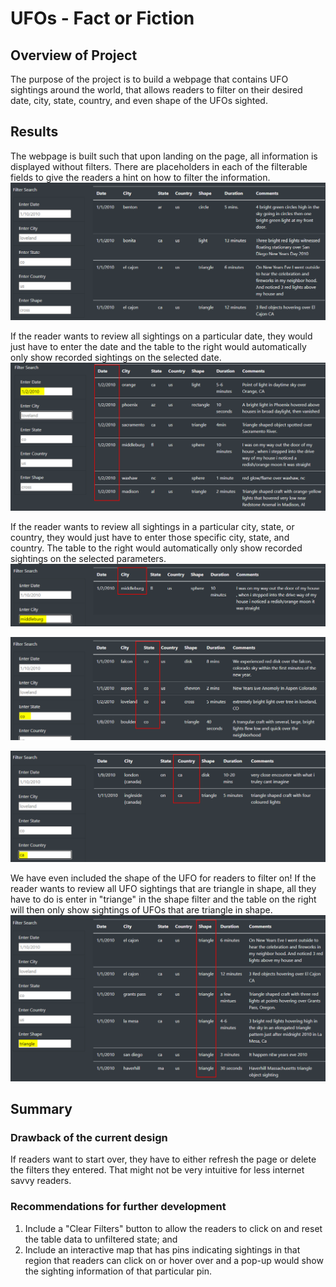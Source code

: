 # UFOs - Fact or Fiction
## Overview of Project
The purpose of the project is to build a webpage that contains UFO sightings around the world, that allows readers to filter on their desired date, city, state, country, and even shape of the UFOs sighted.

## Results
The webpage is built such that upon landing on the page, all information is displayed without filters. There are placeholders in each of the filterable fields to give the readers a hint on how to filter the information.
![landing page](https://github.com/hwaijiinlee/UFOs/blob/main/Resources/landing_page.png)

If the reader wants to review all sightings on a particular date, they would just have to enter the date and the table to the right would automatically only show recorded sightings on the selected date.
![filtered date](https://github.com/hwaijiinlee/UFOs/blob/main/Resources/filtered_date.png)

If the reader wants to review all sightings in a particular city, state, or country, they would just have to enter those specific city, state, and country. The table to the right would automatically only show recorded sightings on the selected parameters.
![filtered city](https://github.com/hwaijiinlee/UFOs/blob/main/Resources/filtered_city.png)

![filtered state](https://github.com/hwaijiinlee/UFOs/blob/main/Resources/filtered_state.png)

![filtered country](https://github.com/hwaijiinlee/UFOs/blob/main/Resources/filtered_country.png)

We have even included the shape of the UFO for readers to filter on! If the reader wants to review all UFO sightings that are triangle in shape, all they have to do is enter in "triange" in the shape filter and the table on the right will then only show sightings of UFOs that are triangle in shape.
![filtered shape](https://github.com/hwaijiinlee/UFOs/blob/main/Resources/filtered_shape.png)

## Summary
### Drawback of the current design 
If readers want to start over, they have to either refresh the page or delete the filters they entered. That might not be very intuitive for less internet savvy readers.

### Recommendations for further development
1) Include a "Clear Filters" button to allow the readers to click on and reset the table data to unfiltered state; and
2) Include an interactive map that has pins indicating sightings in that region that readers can click on or hover over and a pop-up would show the sighting information of that particular pin.




